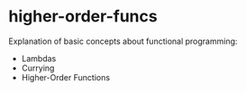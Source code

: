 # higher-order-funcs

Explanation of basic concepts about functional programming: 

* Lambdas
* Currying
* Higher-Order Functions

